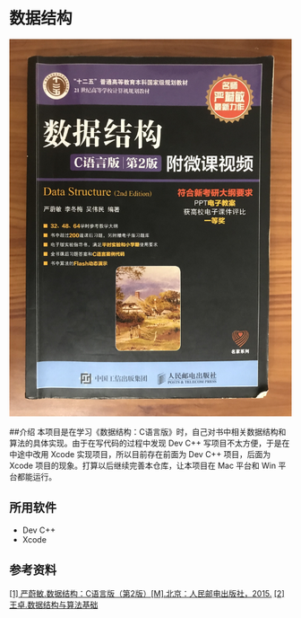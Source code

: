 # 数据结构
![data-structure](data-structure.jpg)


##介绍
本项目是在学习《数据结构：C语言版》时，自己对书中相关数据结构和算法的具体实现。由于在写代码的过程中发现 Dev C++ 写项目不太方便，于是在中途中改用 Xcode 实现项目，所以目前存在前面为 Dev C++ 项目，后面为 Xcode 项目的现象。打算以后继续完善本仓库，让本项目在 Mac 平台和 Win 平台都能运行。

## 所用软件
* Dev C++
* Xcode

## 参考资料
[[1] 严蔚敏.数据结构：C语言版（第2版）[M].北京：人民邮电出版社，2015.](https://item.jd.com/12320030.html)
[[2]王卓.数据结构与算法基础](https://www.bilibili.com/read/cv3285768)

